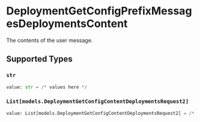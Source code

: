 # DeploymentGetConfigPrefixMessagesDeploymentsContent

The contents of the user message.


## Supported Types

### `str`

```python
value: str = /* values here */
```

### `List[models.DeploymentGetConfigContentDeploymentsRequest2]`

```python
value: List[models.DeploymentGetConfigContentDeploymentsRequest2] = /* values here */
```

